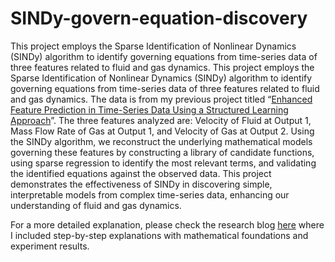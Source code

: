 # SINDy-govern-equation-discovery
This project employs the Sparse Identification of Nonlinear Dynamics (SINDy) algorithm to identify governing equations from time-series data of three features related to fluid and gas dynamics. This project employs the Sparse Identification of Nonlinear Dynamics (SINDy) algorithm to identify governing equations from time-series data of three features related to fluid and gas dynamics. The data is from my previous project titled “[Enhanced Feature Prediction in Time-Series Data Using a Structured Learning Approach](http://dx.doi.org/10.13140/RG.2.2.20082.31686)”. The three features analyzed are: Velocity of Fluid at Output 1, Mass Flow Rate of Gas at Output 1, and Velocity of Gas at Output 2. Using the SINDy algorithm, we reconstruct the underlying mathematical models governing these features by constructing a library of candidate functions, using sparse regression to identify the most relevant terms, and validating the identified equations against the observed data. This project demonstrates the effectiveness of SINDy in discovering simple, interpretable models from complex time-series data, enhancing our understanding of fluid and gas dynamics.

For a more detailed explanation, please check the research blog [here](https://henryli121.github.io/henry.github.io/research/2024/07/11/01/) where I included step-by-step explanations with mathematical foundations and experiment results.
